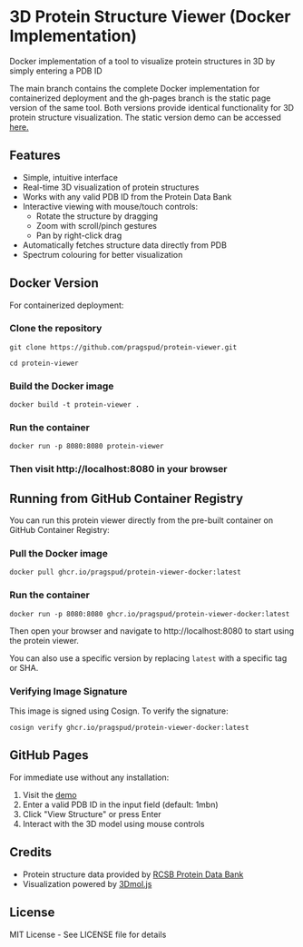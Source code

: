 # 3D Protein Structure Viewer (Docker Implementation)
Docker implementation of a tool to visualize protein structures in 3D by simply entering a PDB ID

The main branch contains the complete Docker implementation for containerized deployment and the gh-pages branch is the static page version of the same tool. Both versions provide identical functionality for 3D protein structure visualization. The static version demo can be accessed [here.](https://pragspud.github.io/protein-viewer-docker/)

## Features

- Simple, intuitive interface
- Real-time 3D visualization of protein structures
- Works with any valid PDB ID from the Protein Data Bank
- Interactive viewing with mouse/touch controls:
  - Rotate the structure by dragging
  - Zoom with scroll/pinch gestures
  - Pan by right-click drag
- Automatically fetches structure data directly from PDB
- Spectrum colouring for better visualization

## Docker Version

For containerized deployment:

### Clone the repository
`git clone https://github.com/pragspud/protein-viewer.git` 

`cd protein-viewer`

### Build the Docker image
`docker build -t protein-viewer .`

### Run the container
`docker run -p 8080:8080 protein-viewer`

### Then visit http://localhost:8080 in your browser

## Running from GitHub Container Registry

You can run this protein viewer directly from the pre-built container on GitHub Container Registry:

### Pull the Docker image
`docker pull ghcr.io/pragspud/protein-viewer-docker:latest`

### Run the container
`docker run -p 8080:8080 ghcr.io/pragspud/protein-viewer-docker:latest`

Then open your browser and navigate to http://localhost:8080 to start using the protein viewer.

You can also use a specific version by replacing `latest` with a specific tag or SHA.

### Verifying Image Signature

This image is signed using Cosign. To verify the signature:

`cosign verify ghcr.io/pragspud/protein-viewer-docker:latest`


## GitHub Pages

For immediate use without any installation:

1. Visit the [demo](https://pragspud.github.io/protein-viewer-docker/)
2. Enter a valid PDB ID in the input field (default: 1mbn)
3. Click "View Structure" or press Enter
4. Interact with the 3D model using mouse controls

## Credits

- Protein structure data provided by [RCSB Protein Data Bank](https://www.rcsb.org/)
- Visualization powered by [3Dmol.js](https://3dmol.csb.pitt.edu/)

## License

MIT License - See LICENSE file for details
